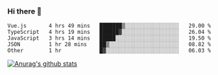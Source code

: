 ### Hi there 👋



<!--
**webB1an/webB1an** is a ✨ _special_ ✨ repository because its `README.md` (this file) appears on your GitHub profile.

Here are some ideas to get you started:

- 🔭 I’m currently working on ...
- 🌱 I’m currently learning ...
- 👯 I’m looking to collaborate on ...
- 🤔 I’m looking for help with ...
- 💬 Ask me about ...
- 📫 How to reach me: ...
- 😄 Pronouns: ...
- ⚡ Fun fact: ...
-->

<!--START_SECTION:waka-->
```text
Vue.js       4 hrs 49 mins   ███████▒░░░░░░░░░░░░░░░░░   29.00 % 
TypeScript   4 hrs 19 mins   ██████▓░░░░░░░░░░░░░░░░░░   26.04 % 
JavaScript   3 hrs 14 mins   █████░░░░░░░░░░░░░░░░░░░░   19.50 % 
JSON         1 hr 28 mins    ██▒░░░░░░░░░░░░░░░░░░░░░░   08.82 % 
Other        1 hr            █▓░░░░░░░░░░░░░░░░░░░░░░░   06.03 % 
```
<!--END_SECTION:waka-->


[![Anurag's github stats](https://github-readme-stats.vercel.app/api?username=webB1an&show_icons=true&theme=radical)](https://github.com/anuraghazra/github-readme-stats)

